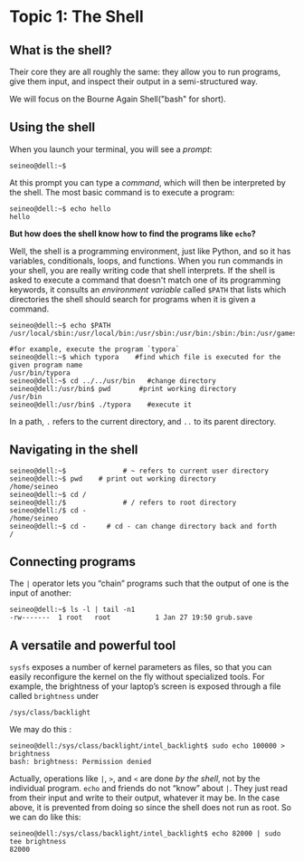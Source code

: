 # Topic 1: The Shell

## What is the shell?

Their core they are all roughly the same: they allow you to run programs, give them input, and inspect their output in a semi-structured way.

We will focus on the Bourne Again Shell("bash" for short).

## Using the shell

When you launch your terminal, you will see a *prompt*:

```shell
seineo@dell:~$
```

At this prompt you can type a *command*, which will then be interpreted by the shell. The most basic command is to execute a program:

```shell
seineo@dell:~$ echo hello
hello
```

**But how does the shell know how to find the programs like `echo`?**

Well, the shell is a programming environment, just like Python, and so it has variables, conditionals, loops, and functions. When you run commands in your shell, you are really writing code that shell interprets. If the shell is asked to execute a command that doesn't match one of its programming keywords, it consults an *environment variable* called `$PATH` that lists which directories the shell should search for programs when it is given a command.

```shell
seineo@dell:~$ echo $PATH
/usr/local/sbin:/usr/local/bin:/usr/sbin:/usr/bin:/sbin:/bin:/usr/games:/usr/local/games:/snap/bin

#for example, execute the program `typora`
seineo@dell:~$ which typora    #find which file is executed for the given program name
/usr/bin/typora
seineo@dell:~$ cd ../../usr/bin   #change directory
seineo@dell:/usr/bin$ pwd       #print working directory 
/usr/bin
seineo@dell:/usr/bin$ ./typora    #execute it
```

In a path, `.` refers to the current directory, and `..` to its parent directory.  

## Navigating in the shell

```shell
seineo@dell:~$              # ~ refers to current user directory
seineo@dell:~$ pwd    # print out working directory
/home/seineo
seineo@dell:~$ cd /   
seineo@dell:/$              # / refers to root directory
seineo@dell:/$ cd -    
/home/seineo
seineo@dell:~$ cd -     # cd - can change directory back and forth
/
```

## Connecting programs

The `|` operator lets you “chain” programs such that the output of one is the input of another:

```shell
seineo@dell:~$ ls -l | tail -n1
-rw-------  1 root   root           1 Jan 27 19:50 grub.save
```

## A versatile and powerful tool

`sysfs` exposes a number of kernel parameters as files, so that you can easily reconfigure the kernel on the fly without specialized tools. For example, the brightness of your laptop’s screen is exposed through a file called `brightness` under

```shell
/sys/class/backlight
```

We may do this :

```shell
seineo@dell:/sys/class/backlight/intel_backlight$ sudo echo 100000 > brightness
bash: brightness: Permission denied
```

Actually, operations like `|`, `>`, and `<` are done *by the shell*, not by the individual program. `echo` and friends do not “know” about `|`. They just read from their input and write to their output, whatever it may be. In the case above, it is prevented from doing so since the shell does not run as root. So we can do like this: 

```shell
seineo@dell:/sys/class/backlight/intel_backlight$ echo 82000 | sudo tee brightness 
82000
```

